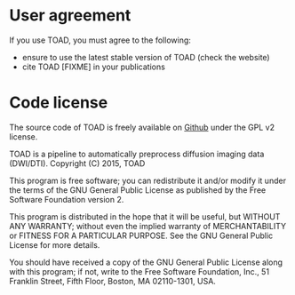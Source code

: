 # User agreement

If you use TOAD, you must agree to the following:

- ensure to use the latest stable version of TOAD (check the website)
- cite TOAD [FIXME] in your publications


# Code license

The source code of TOAD is freely available on [Github](https://github.com/UNFmontreal/toad) under the GPL v2 license.

TOAD is a pipeline to automatically preprocess diffusion imaging data (DWI/DTI).
Copyright (C) 2015, TOAD

This program is free software; you can redistribute it and/or
modify it under the terms of the GNU General Public License
as published by the Free Software Foundation version 2.

This program is distributed in the hope that it will be useful,
but WITHOUT ANY WARRANTY; without even the implied warranty of
MERCHANTABILITY or FITNESS FOR A PARTICULAR PURPOSE.  See the
GNU General Public License for more details.

You should have received a copy of the GNU General Public License
along with this program; if not, write to the Free Software
Foundation, Inc., 51 Franklin Street, Fifth Floor, Boston, MA  02110-1301, USA.
